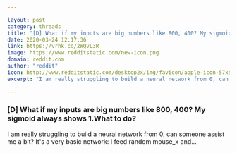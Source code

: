 ```yaml
---

layout: post
category: threads
title: "[D] What if my inputs are big numbers like 800, 400? My sigmoid always shows 1.What to do?"
date: 2020-03-24 12:17:36
link: https://vrhk.co/2WQvL3R
image: https://www.redditstatic.com/new-icon.png
domain: reddit.com
author: "reddit"
icon: http://www.redditstatic.com/desktop2x/img/favicon/apple-icon-57x57.png
excerpt: "I am really struggling to build a neural network from 0, can someone assist me a bit? It's a very basic network: I feed random mouse_x and..."

---
```


### [D] What if my inputs are big numbers like 800, 400? My sigmoid always shows 1.What to do?

I am really struggling to build a neural network from 0, can someone assist me a bit? It's a very basic network: I feed random mouse_x and...